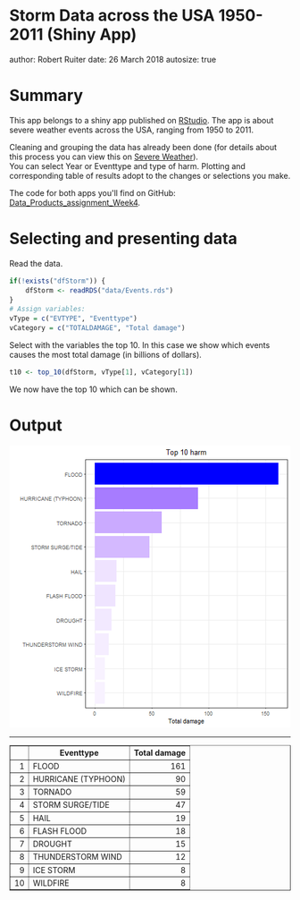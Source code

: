 Storm Data across the USA 1950-2011 (Shiny App)
========================================================
author: Robert Ruiter
date: 26 March 2018
autosize: true

Summary
========================================================

This app belongs to a shiny app published on [RStudio](https://rruiter.shinyapps.io/StormData/).
The app is about severe weather events across the USA, ranging from 1950 to 2011.

Cleaning and grouping the data has already been done (for details about this process you can view this on [Severe Weather](https://github.com/r-ruiter/SevereWeather)).  
You can select Year or Eventtype and type of harm. Plotting and corresponding table of results adopt to the changes or  selections you make.

The code for both apps you'll find on GitHub: [Data_Products_assignment_Week4](https://github.com/r-ruiter/Data_Products_Assignment_Week4).

Selecting and presenting data
========================================================


Read the data.

```r
if(!exists("dfStorm")) {
    dfStorm <- readRDS("data/Events.rds")
}
# Assign variables:
vType = c("EVTYPE", "Eventtype")
vCategory = c("TOTALDAMAGE", "Total damage")
```
Select with the variables the top 10. In this case we show which events causes the most total damage (in billions of dollars).

```r
t10 <- top_10(dfStorm, vType[1], vCategory[1])
```
We now have the top 10 which can be shown.

Output
========================================================

![plot of chunk plotting](Assigment4-figure/plotting-1.png)

***

<!-- html table generated in R 3.4.3 by xtable 1.8-2 package -->
<!-- Mon Mar 26 11:42:38 2018 -->
<table border=1>
<tr> <th>  </th> <th> Eventtype </th> <th> Total damage </th>  </tr>
  <tr> <td align="right"> 1 </td> <td> FLOOD </td> <td align="right"> 161 </td> </tr>
  <tr> <td align="right"> 2 </td> <td> HURRICANE (TYPHOON) </td> <td align="right">  90 </td> </tr>
  <tr> <td align="right"> 3 </td> <td> TORNADO </td> <td align="right">  59 </td> </tr>
  <tr> <td align="right"> 4 </td> <td> STORM SURGE/TIDE </td> <td align="right">  47 </td> </tr>
  <tr> <td align="right"> 5 </td> <td> HAIL </td> <td align="right">  19 </td> </tr>
  <tr> <td align="right"> 6 </td> <td> FLASH FLOOD </td> <td align="right">  18 </td> </tr>
  <tr> <td align="right"> 7 </td> <td> DROUGHT </td> <td align="right">  15 </td> </tr>
  <tr> <td align="right"> 8 </td> <td> THUNDERSTORM WIND </td> <td align="right">  12 </td> </tr>
  <tr> <td align="right"> 9 </td> <td> ICE STORM </td> <td align="right">   8 </td> </tr>
  <tr> <td align="right"> 10 </td> <td> WILDFIRE </td> <td align="right">   8 </td> </tr>
   </table>
